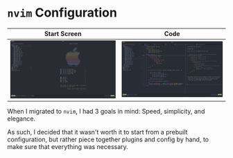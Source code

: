 # `nvim` Configuration



| Start Screen | Code |
|--------------|------|
| ![Start Screen](./art/startscreen.png) | ![Code](./art/code.png) |


When I migrated to `nvim`, I had 3 goals in mind: Speed, simplicity, and elegance.

As such, I decided that it wasn't worth it to start from a prebuilt configuration, but rather piece together plugins and config by hand, to make sure that everything was necessary.


